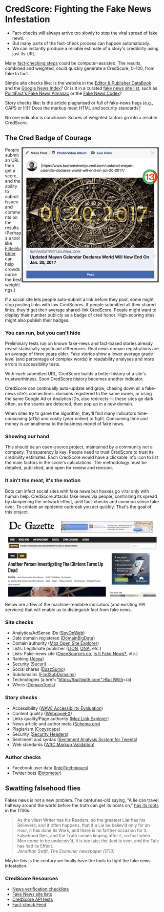 # CredScore: Fighting the Fake News Infestation #
* Fact-checks will always arrive too slowly to stop the viral spread of fake news.
* But many parts of the fact-check process can happen automatically.
* We can instantly produce a reliable estimate of a story's credibility using just its URL.

Many <a href="https://github.com/hearvox/Research/blob/master/News-Trust/news-verification-checklists.md">fact-checking steps</a> could be computer-assisted. The results, combined and weighted, could quickly generate a CredScore, 0–100, from fake to fact. 

Simple site checks like: Is the website in the <a href="http://www.editorandpublisher.com/databook/data/?djoPage=search_details&djoPid=25874">Editor &amp; Publisher DataBook</a> and the <a href="https://news.google.com/">Google News Index</a>? Or is it in a curated <a href="https://github.com/hearvox/Research/blob/master/News-Trust/fake-news-site-lists.md">fake news site list</a>, such as <a href="https://infogram.com/politifacts-fake-news-almanac-1gew2vjdxl912nj">PolitiFact's Fake News Almanac</a> or the <a href="http://www.fakenewscodex.com/">Fake News Codex</a>?

Story checks like: Is the article plagiarised or full of fake-news flags (e.g., CAPS or !!!)? Does the markup meet HTML and security standards?
  
No one indicator is conclusive. Scores of weighted factors go into a reliable CredScore.

## The Cred Badge of Courage ##
<img src="https://raw.githubusercontent.com/hearvox/Research/master/News-Trust/assets/FB-fake-news-post.png" width="450" alt="Mockup of Facebook post of fake news link with low CredScore" align="right" />People submit an URL then get a score, and the ability to submit issues and comments on the results. (Perhaps a tool like <a href="http://filterbubbler.org/">FilterBubbler</a> can help crowdsource the best weightings.)

If a social site lets people auto-submit a link before they post, some might stop posting links with low CredScores. If people submitted all their shared links, they'd get their average shared-link CredScore. People might want to display their number publicly as a badge of cred honor. High-scoring sites might also publish their badges.

### You can run, but you can't hide ###
Preliminary tests run on known fake-news and fact-based stories already reveal statisically significant differences. Real news domain registrations are an average of three years older. Fake stories show a lower average grade level (and percentage of complex words) in readability analyses and more errors in accessibility tests.

With each submitted URL, CredScore builds a better history of a site's trustworthiness. Soon CredScore history becomes another indicator. 

CredScore can continually auto-update and grow, chasing down all a fake-news site's connections: domains registered to the same owner, or using the same Google Ad or Analytics IDs, also redirects — these sites go dark often, as the scams are detected, then pop up in a new domain. 

When sites try to game the algorithm, they'll find many indicators time-consuming (a11y) and costly (year online) to fight. Consuming time and money is an anathema to the business model of fake news. 

### Showing our hand ###
This should be an open-source project, maintained by a community not a company. Transparency is key: People need to trust CredScore to trust its credibility estimates. Each CredScore would have a clickable info icon to list the main factors in the score's calculations. The methodology must be detailed, published, and open for review and revision. 

### It ain't the meat, it's the motion ###
Bots can infect social sites with fake news but hoaxes go viral only with human help. CredScore attacks fake news via people, controlling its spread by dampening the network effect, until fact-checks and common sense take over. To contain an epidemic outbreak you act quickly. That's the goal of this project.

<div align="center"><img src="https://raw.githubusercontent.com/hearvox/Research/master/News-Trust/assets/cbs-fake-news-screenshots.gif" alt="Screenshots of fake news articles" /></div>

Below are a few of the machine-readable indicators (and exisiting API services) that will enable us to distinguish fact from fake news.

### Site checks ###
* Analytics/AdSense IDs (<a href="http://spyonweb.com/">SpyOnWeb</a>)
* Date domain registered (<a href="https://domainbigdata.com/">DomainBigData</a>)
* Domain authority (<a href="https://moz.com/researchtools/ose/">Moz Open Site Explorer</a>)
* Lists: Legitimate publisher (<a href="http://www.lionpublishers.com/members/list/">LION</a>, <a href="https://journalists.org/">ONA</a>, etc.)
* Lists: Fake-news site (<a href="http://www.opensources.co/">OpenSources.co</a>, <a href="https://isitfakenews.com/">Is It Fake News?</a>, etc.)
* Ranking (<a href="https://www.alexa.com/siteinfo/">Alexa</a>)
* Security (<a href="https://sitecheck.sucuri.net/">Sucuri</a>)
* Social shares (<a href="https://app.buzzsumo.com/research/most-shared">BuzzSumo</a>)
* Subdomains (<a href="https://findsubdomains.com/">FindSubDomains</a>)
* Technologies (a href="https://builtwith.com">BuiltWith</a)
* Whois (<a href="http://whois.domaintools.com/propornot.com">DomainTools</a>)

### Story checks ###
* Accessibility (<a href="https://wave.webaim.org/">WAVE Accessibility Evaluation</a>)
* Content quality (<a href="https://www.webpagefx.com/tools/read-able/">WebpageFX</a>)
* Links quality/Page authority (<a href="https://analytics.moz.com/">Moz Link Explorer</a>)
* News article and author meta (<a href="https://schema.org/NewsArticle">Schema.org</a>)
* Plagiarism (<a href="https://www.copyscape.com/">Copyscape</a>)
* Security (<a href="https://securityheaders.com/">Security Headers</a>)
* Sentiment and syntax (<a href="http://saifmohammad.com/WebPages/NRC-Canada-Sentiment.htm">Sentiment Analysis System for Tweets</a>)
* Web standards (<a href="https://validator.w3.org/">W3C Markup Validation</a>)

### Author checks ###
* Facebook user data (<a href="https://inteltechniques.com/menu.html">IntelTechniques</a>)
* Twitter bots (<a href="https://botometer.iuni.iu.edu/">Botometer</a>)

## Swatting falsehood flies ##
Fakes news is not a new problem. The centuries-old saying, "A lie can travel halfway around the world before the truth can get its boots on," <a href="https://quoteinvestigator.com/2014/07/13/truth/">has its roots</a> in the 1700s:
<blockquote>As the vilest Writer has his Readers, so the greatest Liar has his Believers; and it often happens, that if a Lie be believ’d only for an Hour, it has done its Work, and there is no farther occasion for it. Falsehood flies, and the Truth comes limping after it; so that when Men come to be undeceiv’d, it is too late; the Jest is over, and the Tale has had its Effect.<br>
<cite>Jonathan Swift, The Examiner newspaper (1710)</blockquote>
  
Maybe this is the century we finally have the tools to fight the fake news infestation.

### CredScore Resources ###
<ul>
<li><a href="https://github.com/hearvox/Research/blob/master/News-Trust/news-verification-checklists.md">News verification checklists</a></li>
<li><a href="https://github.com/hearvox/Research/blob/master/News-Trust/fake-news-site-lists.md">Fake News site lists</a></li>
<li><a href="https://hearingvoices.com/tools/credscore/">CredScore API tests</a></li>
<li><a href="https://fact.pubmedia.us/">Fact-check Feed</a></li>
</ul>
